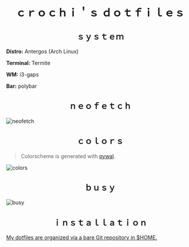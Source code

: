 
<h1 align="center">ｃｒｏｃｈｉ＇ｓ ｄｏｔｆｉｌｅｓ</h1>

<h2 align="center"> ｓｙｓｔｅｍ </h2>

**Distro:** Antergos (Arch Linux)

**Terminal:** Termite

**WM:** i3-gaps

**Bar:** polybar

<h2 align="center"> ｎｅｏｆｅｔｃｈ </h2>

![neofetch](https://i.imgur.com/vJuQktQ.png)

<h2 align="center">  ｃｏｌｏｒｓ </h2>

> Colorscheme is generated with [pywal](https://github.com/dylanaraps/pywal/).

![colors](https://i.imgur.com/kIVU87I.png)

<h2 align="center"> ｂｕｓｙ </h2>

![busy](https://i.imgur.com/XxedDmF.png)

<h2 align="center">  ｉｎｓｔａｌｌａｔｉｏｎ </h2>

[My dotfiles are organized via a bare Git repository in $HOME.](https://developer.atlassian.com/blog/2016/02/best-way-to-store-dotfiles-git-bare-repo/)
